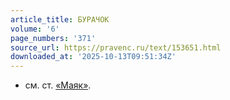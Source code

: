 ```yaml
---
article_title: БУРАЧОК
volume: '6'
page_numbers: '371'
source_url: https://pravenc.ru/text/153651.html
downloaded_at: '2025-10-13T09:51:34Z'
---
```


- см. ст. [«Маяк»](<https://pravenc.ru/text/ Маяк .html>).
